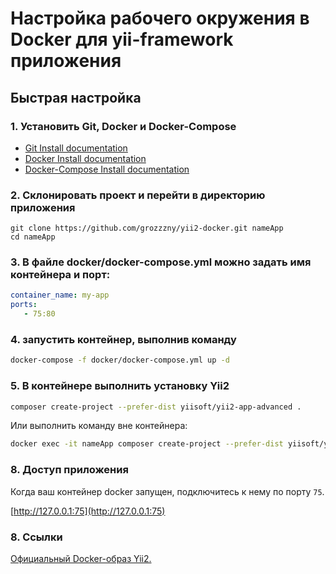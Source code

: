 # Настройка рабочего окружения в Docker для yii-framework приложения

## Быстрая настройка
### 1. Установить Git, Docker и Docker-Compose
- [Git Install documentation](https://git-scm.com/downloads)
- [Docker Install documentation](https://docs.docker.com/install/)
- [Docker-Compose Install documentation](https://docs.docker.com/compose/install/)

### 2. Склонировать проект и перейти в директорию приложения
```
git clone https://github.com/grozzzny/yii2-docker.git nameApp
cd nameApp
```

### 3. В файле docker/docker-compose.yml можно задать имя контейнера и порт:
```yml
container_name: my-app
ports:
   - 75:80
```

### 4. запустить контейнер, выполнив команду
```bash
docker-compose -f docker/docker-compose.yml up -d
```

### 5. В контейнере выполнить установку Yii2
```bash
composer create-project --prefer-dist yiisoft/yii2-app-advanced .
```

Или выполнить команду вне контейнера:

```bash
docker exec -it nameApp composer create-project --prefer-dist yiisoft/yii2-app-advanced .
```

### 8. Доступ приложения

Когда ваш контейнер docker запущен, подключитесь к нему по порту `75`.

[http://127.0.0.1:75](http://127.0.0.1:75)


### 8. Ссылки

[Официальный Docker-образ Yii2.](https://github.com/yiisoft/yii2-docker)